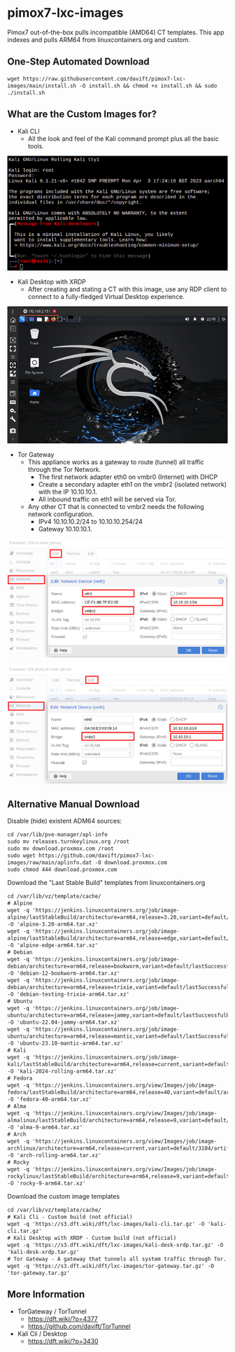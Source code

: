 # pimox7-lxc-images
Pimox7 out-of-the-box pulls incompatible (AMD64) CT templates. This app indexes and pulls ARM64 from linuxcontainers.org and custom.

## One-Step Automated Download

```
wget https://raw.githubusercontent.com/davift/pimox7-lxc-images/main/install.sh -O install.sh && chmod +x install.sh && sudo ./install.sh 
```

## What are the Custom Images for?

- Kali CLI
  - All the look and feel of the Kali command prompt plus all the basic tools.

![Kali CLI](https://github.com/davift/pimox7-lxc-images/blob/main/kali-cli.png)

- Kali Desktop with XRDP
  - After creating and stating a CT with this image, use any RDP client to connect to a fully-fledged Virtual Desktop experience.

![Kali Desktop XRDP](https://github.com/davift/pimox7-lxc-images/blob/main/kali-desktop-xrdp.png)

- Tor Gateway
  - This appliance works as a gateway to route (tunnel) all traffic through the Tor Network.
    - The first network adapter eth0 on vmbr0 (Internet) with DHCP
    - Create a secondary adapter eth1 on the vmbr2 (isolated network) with  the IP 10.10.10.1.
    - All inbound traffic on eth1 will be served via Tor.
  - Any other CT that is connected to vmbr2 needs the following network configuration.
    - IPv4 10.10.10.2/24 to 10.10.10.254/24
    - Gateway 10.10.10.1.

![Tor Gateway Server](https://github.com/davift/pimox7-lxc-images/blob/main/tor-gateway-1.png)

![Tor Gateway Clientn](https://github.com/davift/pimox7-lxc-images/blob/main/tor-gateway-2.png)

## Alternative Manual Download

Disable (hide) existent ADM64 sources:

```
cd /var/lib/pve-manager/apl-info
sudo mv releases.turnkeylinux.org /root
sudo mv download.proxmox.com /root
sudo wget https://github.com/davift/pimox7-lxc-images/raw/main/aplinfo.dat -O download.proxmox.com
sudo chmod 444 download.proxmox.com
```

Download the "Last Stable Build" templates from linuxcontainers.org

```
cd /var/lib/vz/template/cache/
# Alpine
wget -q 'https://jenkins.linuxcontainers.org/job/image-alpine/lastStableBuild/architecture=arm64,release=3.20,variant=default/artifact/rootfs.tar.xz' -O 'alpine-3.20-arm64.tar.xz'
wget -q 'https://jenkins.linuxcontainers.org/job/image-alpine/lastStableBuild/architecture=arm64,release=edge,variant=default/artifact/rootfs.tar.xz' -O 'alpine-edge-arm64.tar.xz'
# Debian
wget -q 'https://jenkins.linuxcontainers.org/job/image-debian/architecture=arm64,release=bookworm,variant=default/lastSuccessfulBuild/artifact/rootfs.tar.xz' -O 'debian-12-bookworm-arm64.tar.xz'
wget -q 'https://jenkins.linuxcontainers.org/job/image-debian/architecture=arm64,release=trixie,variant=default/lastSuccessfulBuild/artifact/rootfs.tar.xz' -O 'debian-testing-trixie-arm64.tar.xz'
# Ubuntu
wget -q 'https://jenkins.linuxcontainers.org/job/image-ubuntu/architecture=arm64,release=jammy,variant=default/lastSuccessfulBuild/artifact/rootfs.tar.xz' -O 'ubuntu-22.04-jammy-arm64.tar.xz'
wget -q 'https://jenkins.linuxcontainers.org/job/image-ubuntu/architecture=arm64,release=mantic,variant=default/lastSuccessfulBuild/artifact/rootfs.tar.xz' -O 'ubuntu-23.10-mantic-arm64.tar.xz'
# Kali
wget -q 'https://jenkins.linuxcontainers.org/job/image-kali/lastStableBuild/architecture=arm64,release=current,variant=default/artifact/rootfs.tar.xz' -O 'kali-2024-rolling-arm64.tar.xz'
# Fedora
wget -q 'https://jenkins.linuxcontainers.org/view/Images/job/image-fedora/lastStableBuild/architecture=arm64,release=40,variant=default/artifact/rootfs.tar.xz' -O 'fedora-40-arm64.tar.xz'
# Alma
wget -q 'https://jenkins.linuxcontainers.org/view/Images/job/image-almalinux/lastStableBuild/architecture=arm64,release=9,variant=default/artifact/rootfs.tar.xz' -O 'alma-9-arm64.tar.xz'
# Arch
wget -q 'https://jenkins.linuxcontainers.org/view/Images/job/image-archlinux/architecture=arm64,release=current,variant=default/3104/artifact/rootfs.tar.xz' -O 'arch-rolling-arm64.tar.xz'
# Rocky
wget -q 'https://jenkins.linuxcontainers.org/view/Images/job/image-rockylinux/lastStableBuild/architecture=arm64,release=9,variant=default/artifact/rootfs.tar.xz' -O 'rocky-9-arm64.tar.xz'
```

Download the custom image templates

```
cd /var/lib/vz/template/cache/
# Kali Cli - Custom build (not official)
wget -q 'https://s3.dft.wiki/dft/lxc-images/kali-cli.tar.gz' -O 'kali-cli.tar.gz'
# Kali Desktop with XRDP - Custom build (not official)
wget -q 'https://s3.dft.wiki/dft/lxc-images/kali-desk-xrdp.tar.gz' -O 'kali-desk-xrdp.tar.gz'
# Tor Gateway - A gateway that tunnels all system traffic through Tor.
wget -q 'https://s3.dft.wiki/dft/lxc-images/tor-gateway.tar.gz' -O 'tor-gateway.tar.gz'
```

## More Information

- TorGateway / TorTunnel
  - https://dft.wiki/?p=4377
  - https://github.com/davift/TorTunnel
- Kali Cli / Desktop
  - https://dft.wiki/?p=3430
